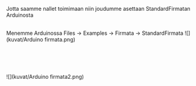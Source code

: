 Jotta saamme nallet toimimaan niin joudumme asettaan StandardFirmatan Arduinosta

<br>
Menemme Arduinossa Files -> Examples -> Firmata -> StandardFirmata
![](kuvat/Arduino firmata.png)




<br><br><br><br>
![](kuvat/Arduino firmata2.png)








